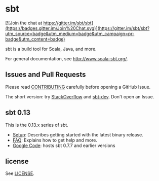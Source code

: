   [Google Code]: http://code.google.com/p/simple-build-tool
  [CONTRIBUTING]: CONTRIBUTING.md
  [Setup]: http://www.scala-sbt.org/release/docs/Getting-Started/Setup
  [FAQ]: http://www.scala-sbt.org/release/docs/Faq.html
  [sbt-dev]: https://groups.google.com/d/forum/sbt-dev
  [StackOverflow]: http://stackoverflow.com/tags/sbt
  [LICENSE]: LICENSE

sbt
===

[![Join the chat at https://gitter.im/sbt/sbt](https://badges.gitter.im/Join%20Chat.svg)](https://gitter.im/sbt/sbt?utm_source=badge&utm_medium=badge&utm_campaign=pr-badge&utm_content=badge)

sbt is a build tool for Scala, Java, and more.

For general documentation, see http://www.scala-sbt.org/.

Issues and Pull Requests
------------------------

Please read [CONTRIBUTING] carefully before opening a GitHub Issue.

The short version: try [StackOverflow] and [sbt-dev]. Don't open an Issue.

sbt 0.13
--------

This is the 0.13.x series of sbt.

 * [Setup]: Describes getting started with the latest binary release.
 * [FAQ]: Explains how to get help and more.
 * [Google Code]: hosts sbt 0.7.7 and earlier versions

license
-------

See [LICENSE].

